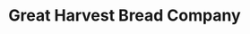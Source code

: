 ---
title: "Great Harvest Bread Company"
url: /logan/great-harvest-bread-company/
shop: Bäckerei
---